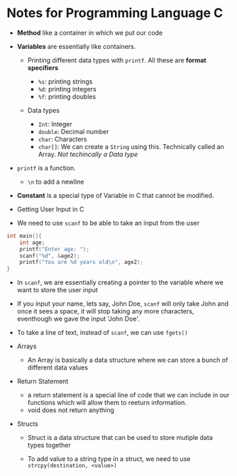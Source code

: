 # Notes for Programming Language C

- **Method** like a container in which we put our code

- **Variables** are essentially like containers.

   - Printing different data types with `printf`. All these are **format specifiers**
      - `%s`: printing strings
      - `%d`: printing integers
      - `%f`: printing doubles

   - Data types
      - `Int`: Integer
      - `double`: Decimal number
      - `char`: Characters
      - `char[]`: We can create a `String` using this. Technically called an Array. *Not techincally a Data type*

- `printf` is a function.

   - `\n` to add a newline

- **Constant** is a special type of Variable in C that cannot be modified.

- Getting User Input in C

- We need to use `scanf` to be able to take an input from the user

```c {"id":"01J31B0DBRJA5KW0SD189EPEN1"}
int main(){
    int age;
    printf("Enter age: ");
    scanf("%d", &age2);
    printf("You are %d years old\n", age2);
}
```

- In `scanf`, we are essentially creating a pointer to the variable where we want to store the user input
- If you input your name, lets say, John Doe, `scanf` will only take John and once it sees a space, it will stop taking any more characters, eventhough we gave the input 'John Doe'.
- To take a line of text, instead of `scanf`, we can use `fgets()`

- Arrays

   - An Array is basically a data structure where we can store a bunch of different data values

- Return Statement

   - a return statement is a special line of code that we can include in our functions which will allow them to reeturn information.
   - void does not return anything

- Structs
    - Struct is a data structure that can be used to store mutiple data types together

    - To add value to a string type in a struct, we need to use `strcpy(destination, <value>)`